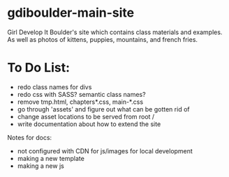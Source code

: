 gdiboulder-main-site
====================

Girl Develop It Boulder's site which contains class materials and examples. As well as photos of kittens, puppies, mountains, and french fries.

To Do List:
===========
* redo class names for divs
* redo css with SASS? semantic class names?
* remove tmp.html, chapters*.css, main-*.css
* go through 'assets' and figure out what can be gotten rid of
* change asset locations to be served from root /
* write documentation about how to extend the site

Notes for docs:
* not configured with CDN for js/images for local development
* making a new template
* making a new js